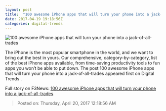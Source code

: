 ```yaml
---
layout: post
title:  "100 awesome iPhone apps that will turn your phone into a jack-of-all-trades"
date: 2017-04-19 19:18:56Z
categories: digital-trends
---
```


![100 awesome iPhone apps that will turn your phone into a jack-of-all-trades](http://icdn3.digitaltrends.com/image/best-iphone-apps-2-970x646-c-1200x630-c.jpg)

The iPhone is the most popular smartphone in the world, and we want to bring out the best in yours. Our comprehensive, category-by-category, list of the best iPhone apps available, from time-saving productivity tools to fun apps you won’t be able to put down. The post 100 awesome iPhone apps that will turn your phone into a jack-of-all-trades appeared first on Digital Trends .


Full story on F3News: [100 awesome iPhone apps that will turn your phone into a jack-of-all-trades](http://www.f3nws.com/n/4PUrVB)

> Posted on: Thursday, April 20, 2017 12:18:56 AM
